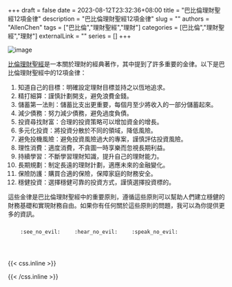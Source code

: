 +++ 
draft = false
date = 2023-08-12T23:32:36+08:00
title = "巴比倫理財聖經12項金律"
description = "巴比倫理財聖經12項金律"
slug = ""
authors = "AllenChen"
tags = ["巴比倫","理財聖經","理財"]
categories = [巴比倫","理財聖經","理財"]
externalLink = ""
series = []
+++

![image](/images/post/A-rabbit-with-big-blue-eyes-making-much-money-with-Van-Gogh-style.jpeg)

[比倫理財聖經](https://www.goodreads.com/book/show/55594844-12?from_search=true&from_srp=true&qid=REmBZrygwm&rank=1)是一本關於理財的經典著作，其中提到了許多重要的金律。以下是巴比倫理財聖經中的12項金律：

1. 知道自己的目標：明確設定理財目標並持之以恆地追求。
2. 精打細算：謹慎計劃開支，避免浪費金錢。
3. 儲蓄第一法則：儲蓄比支出更重要，每個月至少將收入的一部分儲蓄起來。
4. 減少債務：努力減少債務，避免過度負債。
5. 投資尋找財富：合理的投資策略可以增加資金的增長。
6. 多元化投資：將投資分散於不同的領域，降低風險。
7. 避免投機風險：避免投資風險過大的專案，謹慎評估投資風險。
8. 理性消費：適度消費，不貪圖一時享樂而忽視長期利益。
9. 持續學習：不斷學習理財知識，提升自己的理財能力。
10. 長期規劃：制定長遠的理財計劃，適應未來的金融變化。
11. 保險防護：購買合適的保險，保障家庭的財務安全。
12. 穩健投資：選擇穩健可靠的投資方式，謹慎選擇投資標的。

這些金律是巴比倫理財聖經中的重要原則，遵循這些原則可以幫助人們建立穩健的財務基礎和實現財務自由。如果你有任何關於這些原則的問題，我可以為你提供更多的資訊。


<p><span class="nowrap"><span class="emojify">🙈</span> <code>:see_no_evil:</code></span>  <span class="nowrap"><span class="emojify">🙉</span> <code>:hear_no_evil:</code></span>  <span class="nowrap"><span class="emojify">🙊</span> <code>:speak_no_evil:</code></span></p>
<br>
    

{{< css.inline >}}
<style>
.emojify {
	font-family: Apple Color Emoji, Segoe UI Emoji, NotoColorEmoji, Segoe UI Symbol, Android Emoji, EmojiSymbols;
	font-size: 2rem;
	vertical-align: middle;
}
@media screen and (max-width:650px) {
  .nowrap {
    display: block;
    margin: 25px 0;
  }
}
</style>
{{< /css.inline >}}
